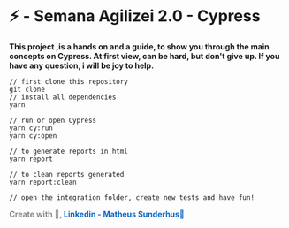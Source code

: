 # ⚡ - Semana Agilizei 2.0 - Cypress

<p style="font-weight:bold;">This project ,is a hands on and a guide, to show you through the main concepts on Cypress. At first view, can be hard, but don't give up.
If you have any question, i will be joy to help.</p>

```ssh
// first clone this repository
git clone
// install all dependencies
yarn

// run or open Cypress
yarn cy:run
yarn cy:open

// to generate reports in html
yarn report

// to clean reports generated
yarn report:clean

// open the integration folder, create new tests and have fun!
```

<p style="color:#888;text-decoration:none;font-weight:bold;"">Create with  💜, <a style="color:#0a66c2;text-decoration:none;font-weight:bold;" href="https://www.linkedin.com/in/matheus-sunderhus/">Linkedin - Matheus Sunderhus🔗</a></p>